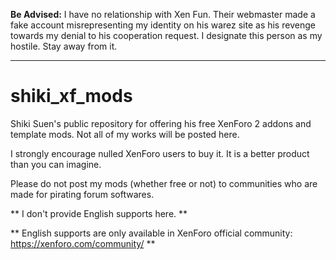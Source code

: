 **Be Advised:** I have no relationship with Xen Fun. Their webmaster made a fake account misrepresenting my identity on his warez site as his revenge towards my denial to his cooperation request. I designate this person as my hostile. Stay away from it.

---

# shiki_xf_mods
Shiki Suen's public repository for offering his free XenForo 2 addons and template mods.
Not all of my works will be posted here.

I strongly encourage nulled XenForo users to buy it.
It is a better product than you can imagine.

Please do not post my mods (whether free or not) to communities who are made for pirating forum softwares.

** I don't provide English supports here. **

** English supports are only available in XenForo official community: https://xenforo.com/community/    **
